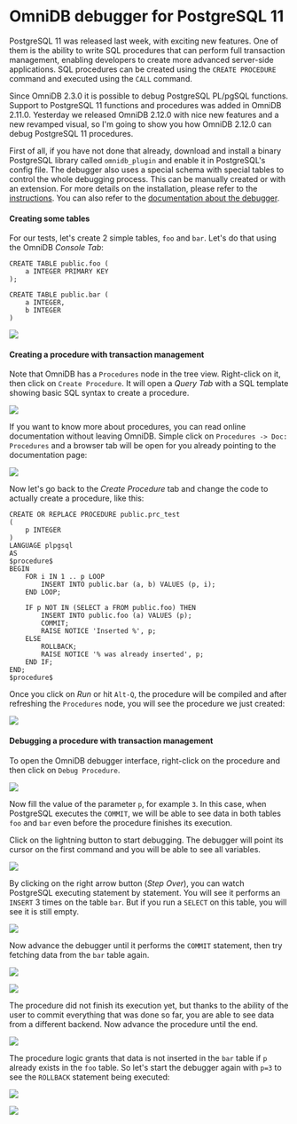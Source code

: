 # OmniDB debugger for PostgreSQL 11

PostgreSQL 11 was released last week, with exciting new features. One of them
is the ability to write SQL procedures that can perform full transaction
management, enabling developers to create more advanced server-side
applications. SQL procedures can be created using the `CREATE PROCEDURE` command
and executed using the `CALL` command.

Since OmniDB 2.3.0 it is possible to debug PostgreSQL PL/pgSQL functions.
Support to PostgreSQL 11 functions and procedures was added in OmniDB 2.11.0.
Yesterday we released OmniDB 2.12.0 with nice new features and a new revamped
visual, so I'm going to show you how OmniDB 2.12.0 can debug PostgreSQL 11
procedures.

First of all, if you have not done that already, download and install a binary
PostgreSQL library called `omnidb_plugin` and enable it in PostgreSQL's config
file. The debugger also uses a special schema with special tables to control the
whole debugging process. This can be manually created or with an extension. For
more details on the installation, please refer to the
[instructions](https://github.com/OmniDB/OmniDB/blob/master/omnidb_plugin/README.md).
You can also refer to the
[documentation about the debugger](https://omnidb.org/en/documentation-en/13-debug-plpgsql-functions-en).

#### Creating some tables

For our tests, let's create 2 simple tables, `foo` and `bar`. Let's do that
using the OmniDB *Console Tab*:

```
CREATE TABLE public.foo (
    a INTEGER PRIMARY KEY
);

CREATE TABLE public.bar (
    a INTEGER,
    b INTEGER
)
```

![](image_01.png)

#### Creating a procedure with transaction management

Note that OmniDB has a `Procedures` node in the tree view. Right-click on it,
then click on `Create Procedure`. It will open a *Query Tab* with a SQL template
showing basic SQL syntax to create a procedure.

![](image_02.png)

If you want to know more about procedures, you can read online documentation
without leaving OmniDB. Simple click on `Procedures -> Doc: Procedures` and a
browser tab will be open for you already pointing to the documentation page:

![](image_03.png)

Now let's go back to the *Create Procedure* tab and change the code to actually
create a procedure, like this:

```
CREATE OR REPLACE PROCEDURE public.prc_test
(
    p INTEGER
)
LANGUAGE plpgsql
AS
$procedure$
BEGIN
    FOR i IN 1 .. p LOOP
        INSERT INTO public.bar (a, b) VALUES (p, i);
    END LOOP;

    IF p NOT IN (SELECT a FROM public.foo) THEN
        INSERT INTO public.foo (a) VALUES (p);
        COMMIT;
        RAISE NOTICE 'Inserted %', p;
    ELSE
        ROLLBACK;
        RAISE NOTICE '% was already inserted', p;
    END IF;
END;
$procedure$
```

Once you click on *Run* or hit `Alt-Q`, the procedure will be compiled and
after refreshing the `Procedures` node, you will see the procedure we just
created:

![](image_04.png)

#### Debugging a procedure with transaction management

To open the OmniDB debugger interface, right-click on the procedure and then
click on `Debug Procedure`.

![](image_05.png)

Now fill the value of the parameter `p`, for example `3`. In this case, when
PostgreSQL executes the `COMMIT`, we will be able to see data in both tables
`foo` and `bar` even before the procedure finishes its execution.

Click on the lightning button to start debugging. The debugger will point its
cursor on the first command and you will be able to see all variables.

![](image_06.png)

By clicking on the right arrow button (*Step Over*), you can watch PostgreSQL
executing statement by statement. You will see it performs an `INSERT` 3 times
on the table `bar`. But if you run a `SELECT` on this table, you will see it is
still empty.

![](image_07.png)

Now advance the debugger until it performs the `COMMIT` statement, then try
fetching data from the `bar` table again.

![](image_08.png)

![](image_09.png)

The procedure did not finish its execution yet, but thanks to the ability of
the user to commit everything that was done so far, you are able to see data
from a different backend. Now advance the procedure until the end.

![](image_10.png)

The procedure logic grants that data is not inserted in the `bar` table if `p`
already exists in the `foo` table. So let's start the debugger again with `p=3`
to see the `ROLLBACK` statement being executed:

![](image_11.png)

![](image_12.png)
